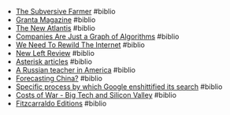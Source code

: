 - [The Subversive Farmer](https://thesubversivefarmer.net/blog/cultivating-beauty) #biblio
- [Granta Magazine](https://granta.com/) #biblio
- [The New Atlantis](https://www.thenewatlantis.com/) #biblio
- [Companies Are Just a Graph of Algorithms](https://danielmiessler.com/p/companies-graph-of-algorithms) #biblio
- [We Need To Rewild The Internet](https://www.noemamag.com/we-need-to-rewild-the-internet) #biblio
- [New Left Review](https://newleftreview.org/) #biblio
- [Asterisk articles](https://asteriskmag.com/articles) #biblio
- [A Russian teacher in America](https://faculty.utrgv.edu/eleftherios.gkioulekas/OGS/Misc/ARUSSIAN.PDF) #biblio
- [Forecasting China?](https://newleftreview.org/sidecar/posts/forecasting-china) #biblio
- [Specific process by which Google enshittified its search](https://pluralistic.net/2024/04/24/naming-names/) #biblio
- [Costs of War - Big Tech and Silicon Valley](https://watson.brown.edu/costsofwar/files/cow/imce/papers/2023/2024/Silicon%20Valley%20MIC.pdf) #biblio
- [Fitzcarraldo Editions](https://fitzcarraldoeditions.com/) #biblio
